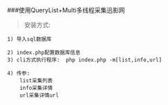 ###使用QueryList+Multi多线程采集迅影网

>安装方式:

```
1) 导入sql数据库

2) index.php配置数据库信息
3) cli方式执行程序:  php index.php -m[list,info,url]

4) 传参:
	list采集列表
	info采集详情
	url采集详情url
```